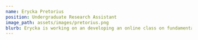 ```yaml
---
name: Erycka Pretorius
position: Undergraduate Research Assistant
image_path: assets/images/pretorius.png
blurb: Erycka is working on an developing an online class on fundamental water resource concepts relevant to Oklahomans...
---
```

